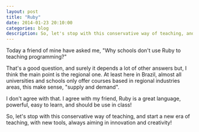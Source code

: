 ```yaml
---
layout: post
title: "Ruby"
date: 2014-01-23 20:10:00
categories: blog
description: So, let's stop with this conservative way of teaching, and start a new era of teaching, with new tools, always aiming in innovation and creativity!
---
```


Today a friend of mine have asked me, "Why schools don't use Ruby to teaching programming?"

That's a good question, and surely it depends a lot of other answers but, I think the main point is the regional one. At least here in Brazil, almost all universities and schools only offer courses based in regional industries areas, this make sense, "supply and demand".

I don't agree with that. I agree with my friend, Ruby is a great language, powerful, easy to learn, and should be use in class!

So, let's stop with this conservative way of teaching, and start a new era of teaching, with new tools, always aiming in innovation and creativity!